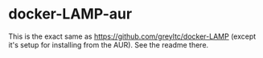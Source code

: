 # docker-LAMP-aur
This is the exact same as https://github.com/greyltc/docker-LAMP (except it's setup for installing from the AUR). See the readme there.
